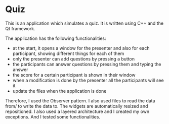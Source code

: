 Quiz
===============

This is an application which simulates a quiz. It is written using C++ and the Qt framework. 

The application has the following functionalities:
  * at the start, it opens a window for the presenter and also for each participant, showing different things for each of them
  * only the presenter can add questions by pressing a button
  * the participants can answer questions by pressing them and typing the answer
  * the score for a certain participant is shown in their window
  * when a modification is done by the presenter all the participants will see it
  * update the files when the application is done
  
Therefore, I used the Observer pattern. I also used files to read the data from/ to write the data to.
The widgets are automatically resized and repositioned. I also used a layered architecture and I created my own exceptions. And I tested some functionalities.
